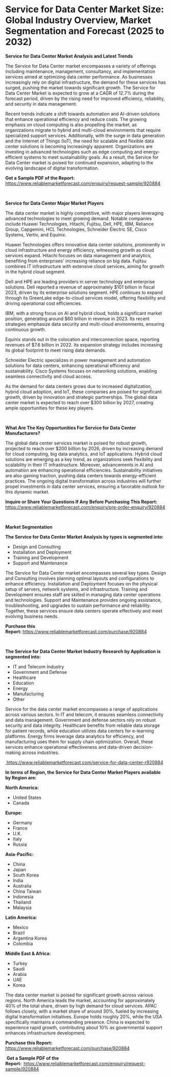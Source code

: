 <p><h1>Service for Data Center Market Size: Global Industry Overview, Market Segmentation and Forecast (2025 to 2032)</h1></p><p><strong>Service for Data Center Market Analysis and Latest Trends</strong></p>
<p><p>The Service for Data Center market encompasses a variety of offerings including maintenance, management, consultancy, and implementation services aimed at optimizing data center performance. As businesses increasingly rely on digital infrastructure, the demand for these services has surged, pushing the market towards significant growth. The Service for Data Center Market is expected to grow at a CAGR of 12.7% during the forecast period, driven by the rising need for improved efficiency, reliability, and security in data management.</p><p>Recent trends indicate a shift towards automation and AI-driven solutions that enhance operational efficiency and reduce costs. The growing emphasis on cloud computing is also propelling the market, as organizations migrate to hybrid and multi-cloud environments that require specialized support services. Additionally, with the surge in data generation and the Internet of Things (IoT), the need for scalable and flexible data center solutions is becoming increasingly apparent. Organizations are investing in advanced technologies such as edge computing and energy-efficient systems to meet sustainability goals. As a result, the Service for Data Center market is poised for continued expansion, adapting to the evolving landscape of digital transformation.</p></p>
<p><strong>Get a Sample PDF of the Report:&nbsp;</strong> <a href="https://www.reliablemarketforecast.com/enquiry/request-sample/920884?utm_campaign=2889&utm_medium=2&utm_source=Github&utm_content=ia&utm_term=18042025&utm_id=service-for-data-center">https://www.reliablemarketforecast.com/enquiry/request-sample/920884</a></p>
<p>&nbsp;</p>
<p><strong>Service for Data Center Major Market Players</strong></p>
<p><p>The data center market is highly competitive, with major players leveraging advanced technologies to meet growing demand. Notable companies include Huawei Technologies, Hitachi, Fujitsu, Dell, HPE, IBM, Reliance Group, Capgemini, HCL Technologies, Schneider Electric SE, Cisco Systems, Vertiv, and Equinix.</p><p>Huawei Technologies offers innovative data center solutions, prominently in cloud infrastructure and energy efficiency, witnessing growth as cloud services expand. Hitachi focuses on data management and analytics, benefiting from enterprises' increasing reliance on big data. Fujitsu combines IT infrastructure with extensive cloud services, aiming for growth in the hybrid cloud segment.</p><p>Dell and HPE are leading providers in server technology and enterprise solutions. Dell reported a revenue of approximately $101 billion in fiscal 2023, driven by its enterprise solutions segment. HPE continues to expand through its GreenLake edge-to-cloud services model, offering flexibility and driving operational cost efficiencies.</p><p>IBM, with a strong focus on AI and hybrid cloud, holds a significant market position, generating around $60 billion in revenue in 2023. Its recent strategies emphasize data security and multi-cloud environments, ensuring continuous growth.</p><p>Equinix stands out in the colocation and interconnection space, reporting revenues of $7.6 billion in 2022. Its expansion strategy includes increasing its global footprint to meet rising data demands.</p><p>Schneider Electric specializes in power management and automation solutions for data centers, enhancing operational efficiency and sustainability. Cisco Systems focuses on networking solutions, enabling seamless connectivity and cloud access.</p><p>As the demand for data centers grows due to increased digitalization, hybrid cloud adoption, and IoT, these companies are poised for significant growth, driven by innovation and strategic partnerships. The global data center market is expected to reach over $300 billion by 2027, creating ample opportunities for these key players.</p></p>
<p>&nbsp;</p>
<p><strong>What Are The Key Opportunities For Service for Data Center Manufacturers?</strong></p>
<p><p>The global data center services market is poised for robust growth, projected to reach over $200 billion by 2026, driven by increasing demand for cloud computing, big data analytics, and IoT applications. Hybrid cloud solutions are emerging as a key trend, as organizations seek flexibility and scalability in their IT infrastructure. Moreover, advancements in AI and automation are enhancing operational efficiencies. Sustainability initiatives are also gaining traction, pushing data centers towards energy-efficient practices. The ongoing digital transformation across industries will further propel investments in data center services, ensuring a favorable outlook for this dynamic market.</p></p>
<p><strong>Inquire or Share Your Questions If Any Before Purchasing This Report:</strong> <a href="https://www.reliablemarketforecast.com/enquiry/pre-order-enquiry/920884?utm_campaign=2889&utm_medium=2&utm_source=Github&utm_content=ia&utm_term=18042025&utm_id=service-for-data-center">https://www.reliablemarketforecast.com/enquiry/pre-order-enquiry/920884</a></p>
<p>&nbsp;</p>
<p><strong>Market Segmentation</strong></p>
<p><strong>The Service for Data Center Market Analysis by types is segmented into:</strong></p>
<p><ul><li>Design and Consulting</li><li>Installation and Deployment</li><li>Training and Development</li><li>Support and Maintenance</li></ul></p>
<p><p>The Service for Data Center market encompasses several key types. Design and Consulting involves planning optimal layouts and configurations to enhance efficiency. Installation and Deployment focuses on the physical setup of servers, network systems, and infrastructure. Training and Development ensures staff are skilled in managing data center operations and technologies. Support and Maintenance provides ongoing assistance, troubleshooting, and upgrades to sustain performance and reliability. Together, these services ensure data centers operate effectively and meet evolving business needs.</p></p>
<p><strong>Purchase this Report:&nbsp;</strong><a href="https://www.reliablemarketforecast.com/purchase/920884?utm_campaign=2889&utm_medium=2&utm_source=Github&utm_content=ia&utm_term=18042025&utm_id=service-for-data-center">https://www.reliablemarketforecast.com/purchase/920884</a></p>
<p>&nbsp;</p>
<p><strong>The Service for Data Center Market Industry Research by Application is segmented into:</strong></p>
<p><ul><li>IT and Telecom Industry</li><li>Government and Defense</li><li>Healthcare</li><li>Education</li><li>Energy</li><li>Manufacturing</li><li>Other</li></ul></p>
<p><p>Service for the data center market encompasses a range of applications across various sectors. In IT and telecom, it ensures seamless connectivity and data management. Government and defense sectors rely on robust security and data integrity. Healthcare benefits from reliable data storage for patient records, while education utilizes data centers for e-learning platforms. Energy firms leverage data analytics for efficiency, and manufacturing uses them for supply chain optimization. Overall, these services enhance operational effectiveness and data-driven decision-making across industries.</p></p>
<p><a href="https://www.reliablemarketforecast.com/service-for-data-center-r920884?utm_campaign=2889&utm_medium=2&utm_source=Github&utm_content=ia&utm_term=18042025&utm_id=service-for-data-center">&nbsp;https://www.reliablemarketforecast.com/service-for-data-center-r920884</a></p>
<p><strong>In terms of Region, the Service for Data Center Market Players available by Region are:</strong></p>
<p>
    <p> <strong> North America: </strong>
        <ul>
            <li>United States</li>
            <li>Canada</li>
        </ul>
        </p> 
    <p> <strong> Europe: </strong>
        <ul>
            <li>Germany</li>
            <li>France</li>
            <li>U.K.</li>
            <li>Italy</li>
            <li>Russia</li>
        </ul>
        </p> 
    <p> <strong> Asia-Pacific: </strong>
        <ul>
            <li>China</li>
            <li>Japan</li>
            <li>South Korea</li>
            <li>India</li>
            <li>Australia</li>
            <li>China Taiwan</li>
            <li>Indonesia</li>
            <li>Thailand</li>
            <li>Malaysia</li>
        </ul>
        </p> 
    <p> <strong> Latin America: </strong>
        <ul>
            <li>Mexico</li>
            <li>Brazil</li>
            <li>Argentina Korea</li>
            <li>Colombia</li>
        </ul>
        </p> 
    <p> <strong> Middle East & Africa: </strong>
        <ul>
            <li>Turkey</li>
            <li>Saudi</li>
            <li>Arabia</li>
            <li>UAE</li>
            <li>Korea</li>
        </ul>
    </p>
    </p>
<p><p>The data center market is poised for significant growth across various regions. North America leads the market, accounting for approximately 40% of the total share, driven by high demand for cloud services. APAC follows closely, with a market share of around 30%, fueled by increasing digital transformation initiatives. Europe holds roughly 20%, while the USA specifically maintains a commanding presence. China is expected to experience rapid growth, contributing about 10% as governmental support enhances infrastructure development.</p></p>
<p><strong>Purchase this Report: </strong><a href="https://www.reliablemarketforecast.com/purchase/920884?utm_campaign=2889&utm_medium=2&utm_source=Github&utm_content=ia&utm_term=18042025&utm_id=service-for-data-center">https://www.reliablemarketforecast.com/purchase/920884</a></p>
<p>&nbsp;<strong>Get a Sample PDF of the Report:&nbsp;&nbsp;</strong><a href="https://www.reliablemarketforecast.com/enquiry/request-sample/920884?utm_campaign=2889&utm_medium=2&utm_source=Github&utm_content=ia&utm_term=18042025&utm_id=service-for-data-center">https://www.reliablemarketforecast.com/enquiry/request-sample/920884</a></p>
<p><strong></strong></p>
<p><p></p><p></p><p></p></p>